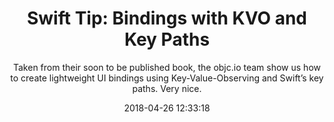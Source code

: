 ---
title: "Swift Tip: Bindings with KVO and Key Paths"
subtitle: "Taken from their soon to be published book, the objc.io team show us how to create lightweight UI bindings using Key-Value-Observing and Swift’s key paths. Very nice."
tags: ["reactive","binding"]
link: "https://www.objc.io/blog/2018/04/24/bindings-with-kvo-and-keypaths/"
date: "2018-04-26 12:33:18"
---